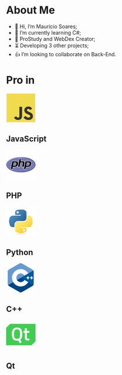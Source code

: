 # About Me

- 👋 Hi, I’m Maurício Soares;
- 🌱 I’m currently learning C#;
- 🦆 ProStudy and WebDex Creator;
- ⏳ Developing 3 other projects;
- 👍 I’m looking to collaborate on Back-End.

# Pro in
<img src="https://raw.githubusercontent.com/devicons/devicon/master/icons/javascript/javascript-original.svg" alt="javascript" width="80" height="80"/> 

## JavaScript
<img src="https://raw.githubusercontent.com/devicons/devicon/master/icons/php/php-original.svg" alt="php" width="80" height="80"/> 

## PHP
<img src="https://raw.githubusercontent.com/devicons/devicon/master/icons/python/python-original.svg" alt="python" width="80" height="80"/>

## Python
<img src="https://raw.githubusercontent.com/devicons/devicon/master/icons/cplusplus/cplusplus-original.svg" alt="python" width="80" height="80"/> 

## C++
<img src="https://raw.githubusercontent.com/devicons/devicon/master/icons/qt/qt-original.svg" alt="python" width="80" height="80"/> 

## Qt
